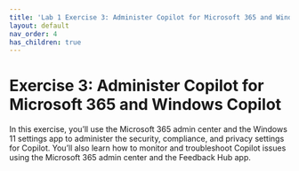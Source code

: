 ```yaml
---
title: 'Lab 1 Exercise 3: Administer Copilot for Microsoft 365 and Windows Copilot'
layout: default
nav_order: 4
has_children: true
---
```


# Exercise 3: Administer Copilot for Microsoft 365 and Windows Copilot

In this exercise, you’ll use the Microsoft 365 admin center and the Windows 11 settings app to administer the security, compliance, and privacy settings for Copilot. You’ll also learn how to monitor and troubleshoot Copilot issues using the Microsoft 365 admin center and the Feedback Hub app.
